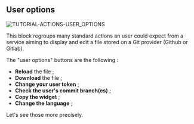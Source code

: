 ## User options

<div>
  <img
    alt="TUTORIAL-ACTIONS-USER_OPTIONS"
    src="https://raw.githubusercontent.com/multi-coop/gitribute-documentation-content/main/images/tutorial/commented/tutorial-user_options.png"
    />
</div>

This block regroups many standard actions an user could expect from a service aiming to display and edit a file stored on a Git provider (Github or Gitlab).

The "user options" buttons are the following :

- **Reload** the file ;
- **Download** the file ;
- **Change your user token** ;
- **Check the user's commit branch(es)** ;
- **Copy the widget** ;
- **Change the language** ;

Let's see those more precisely.
